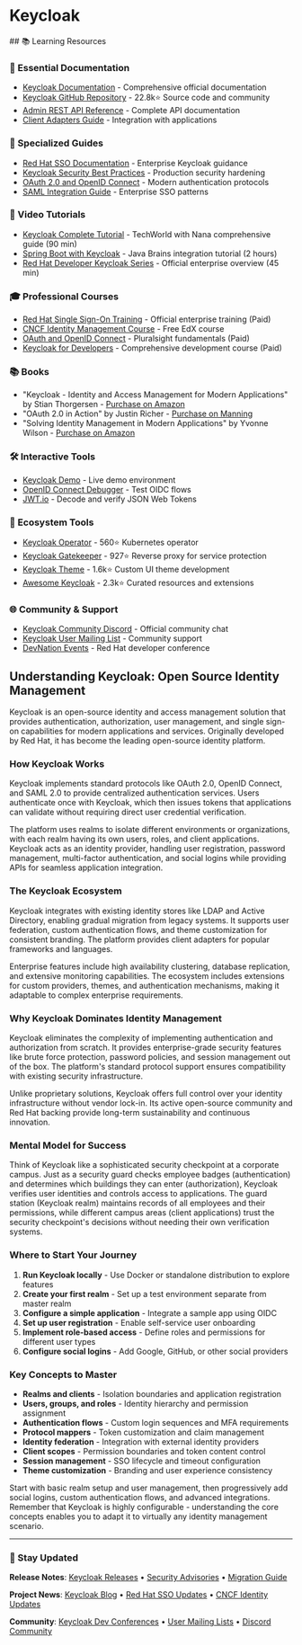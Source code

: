 # Keycloak

<GitHubButtons />
## 📚 Learning Resources

### 📖 Essential Documentation
- [Keycloak Documentation](https://www.keycloak.org/documentation) - Comprehensive official documentation
- [Keycloak GitHub Repository](https://github.com/keycloak/keycloak) - 22.8k⭐ Source code and community
- [Admin REST API Reference](https://www.keycloak.org/docs-api/latest/rest-api/) - Complete API documentation
- [Client Adapters Guide](https://www.keycloak.org/docs/latest/securing_apps/) - Integration with applications

### 📝 Specialized Guides
- [Red Hat SSO Documentation](https://access.redhat.com/documentation/en-us/red_hat_single_sign-on/) - Enterprise Keycloak guidance
- [Keycloak Security Best Practices](https://www.keycloak.org/docs/latest/server_installation/#_hardening) - Production security hardening
- [OAuth 2.0 and OpenID Connect](https://www.keycloak.org/docs/latest/server_admin/#_oidc) - Modern authentication protocols
- [SAML Integration Guide](https://www.keycloak.org/docs/latest/server_admin/#_saml) - Enterprise SSO patterns

### 🎥 Video Tutorials
- [Keycloak Complete Tutorial](https://www.youtube.com/watch?v=duawSV69LDI) - TechWorld with Nana comprehensive guide (90 min)
- [Spring Boot with Keycloak](https://www.youtube.com/watch?v=haHFoeWUz0k) - Java Brains integration tutorial (2 hours)
- [Red Hat Developer Keycloak Series](https://www.youtube.com/watch?v=mdZauKsMDiI) - Official enterprise overview (45 min)

### 🎓 Professional Courses
- [Red Hat Single Sign-On Training](https://www.redhat.com/en/services/training/rh-sso273-red-hat-single-sign-administration) - Official enterprise training (Paid)
- [CNCF Identity Management Course](https://www.edx.org/course/introduction-to-identity-management) - Free EdX course
- [OAuth and OpenID Connect](https://www.pluralsight.com/courses/oauth-2-getting-started) - Pluralsight fundamentals (Paid)
- [Keycloak for Developers](https://www.udemy.com/course/keycloak-identity-management/) - Comprehensive development course (Paid)

### 📚 Books
- "Keycloak - Identity and Access Management for Modern Applications" by Stian Thorgersen - [Purchase on Amazon](https://www.amazon.com/dp/1800562497)
- "OAuth 2.0 in Action" by Justin Richer - [Purchase on Manning](https://www.manning.com/books/oauth-2-in-action)
- "Solving Identity Management in Modern Applications" by Yvonne Wilson - [Purchase on Amazon](https://www.amazon.com/dp/1484250949)

### 🛠️ Interactive Tools
- [Keycloak Demo](https://www.keycloak.org/demo) - Live demo environment
- [OpenID Connect Debugger](https://oidcdebugger.com/) - Test OIDC flows
- [JWT.io](https://jwt.io/) - Decode and verify JSON Web Tokens

### 🚀 Ecosystem Tools
- [Keycloak Operator](https://github.com/keycloak/keycloak-operator) - 560⭐ Kubernetes operator
- [Keycloak Gatekeeper](https://github.com/gogatekeeper/gatekeeper) - 927⭐ Reverse proxy for service protection
- [Keycloak Theme](https://github.com/keycloakify/keycloakify) - 1.6k⭐ Custom UI theme development
- [Awesome Keycloak](https://github.com/thomasdarimont/awesome-keycloak) - 2.3k⭐ Curated resources and extensions

### 🌐 Community & Support
- [Keycloak Community Discord](https://discord.gg/keycloak) - Official community chat
- [Keycloak User Mailing List](https://lists.jboss.org/mailman/listinfo/keycloak-user) - Community support
- [DevNation Events](https://developers.redhat.com/devnation/) - Red Hat developer conference

## Understanding Keycloak: Open Source Identity Management

Keycloak is an open-source identity and access management solution that provides authentication, authorization, user management, and single sign-on capabilities for modern applications and services. Originally developed by Red Hat, it has become the leading open-source identity platform.

### How Keycloak Works
Keycloak implements standard protocols like OAuth 2.0, OpenID Connect, and SAML 2.0 to provide centralized authentication services. Users authenticate once with Keycloak, which then issues tokens that applications can validate without requiring direct user credential verification.

The platform uses realms to isolate different environments or organizations, with each realm having its own users, roles, and client applications. Keycloak acts as an identity provider, handling user registration, password management, multi-factor authentication, and social logins while providing APIs for seamless application integration.

### The Keycloak Ecosystem
Keycloak integrates with existing identity stores like LDAP and Active Directory, enabling gradual migration from legacy systems. It supports user federation, custom authentication flows, and theme customization for consistent branding. The platform provides client adapters for popular frameworks and languages.

Enterprise features include high availability clustering, database replication, and extensive monitoring capabilities. The ecosystem includes extensions for custom providers, themes, and authentication mechanisms, making it adaptable to complex enterprise requirements.

### Why Keycloak Dominates Identity Management
Keycloak eliminates the complexity of implementing authentication and authorization from scratch. It provides enterprise-grade security features like brute force protection, password policies, and session management out of the box. The platform's standard protocol support ensures compatibility with existing security infrastructure.

Unlike proprietary solutions, Keycloak offers full control over your identity infrastructure without vendor lock-in. Its active open-source community and Red Hat backing provide long-term sustainability and continuous innovation.

### Mental Model for Success
Think of Keycloak like a sophisticated security checkpoint at a corporate campus. Just as a security guard checks employee badges (authentication) and determines which buildings they can enter (authorization), Keycloak verifies user identities and controls access to applications. The guard station (Keycloak realm) maintains records of all employees and their permissions, while different campus areas (client applications) trust the security checkpoint's decisions without needing their own verification systems.

### Where to Start Your Journey
1. **Run Keycloak locally** - Use Docker or standalone distribution to explore features
2. **Create your first realm** - Set up a test environment separate from master realm
3. **Configure a simple application** - Integrate a sample app using OIDC
4. **Set up user registration** - Enable self-service user onboarding
5. **Implement role-based access** - Define roles and permissions for different user types
6. **Configure social logins** - Add Google, GitHub, or other social providers

### Key Concepts to Master
- **Realms and clients** - Isolation boundaries and application registration
- **Users, groups, and roles** - Identity hierarchy and permission assignment  
- **Authentication flows** - Custom login sequences and MFA requirements
- **Protocol mappers** - Token customization and claim management
- **Identity federation** - Integration with external identity providers
- **Client scopes** - Permission boundaries and token content control
- **Session management** - SSO lifecycle and timeout configuration
- **Theme customization** - Branding and user experience consistency

Start with basic realm setup and user management, then progressively add social logins, custom authentication flows, and advanced integrations. Remember that Keycloak is highly configurable - understanding the core concepts enables you to adapt it to virtually any identity management scenario.

---

### 📡 Stay Updated

**Release Notes**: [Keycloak Releases](https://github.com/keycloak/keycloak/releases) • [Security Advisories](https://github.com/keycloak/keycloak/security/advisories) • [Migration Guide](https://www.keycloak.org/docs/latest/upgrading/)

**Project News**: [Keycloak Blog](https://www.keycloak.org/blog) • [Red Hat SSO Updates](https://access.redhat.com/documentation/en-us/red_hat_single_sign-on/) • [CNCF Identity Updates](https://www.cncf.io/blog/)

**Community**: [Keycloak Dev Conferences](https://www.keycloak.org/events) • [User Mailing Lists](https://lists.jboss.org/mailman/listinfo/keycloak-user) • [Discord Community](https://discord.gg/keycloak)